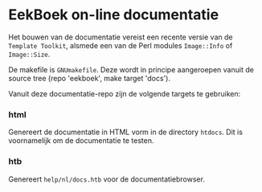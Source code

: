 # EekBoek on-line documentatie

Het bouwen van de documentatie vereist een recente versie van de
`Template Toolkit`, alsmede een van de Perl modules `Image::Info` of
`Image::Size`.

De makefile is `GNUmakefile`. Deze wordt in principe aangeroepen vanuit
de source tree (repo 'eekboek', make target 'docs').

Vanuit deze documentatie-repo zijn de volgende targets te gebruiken:

### html
Genereert de documentatie in HTML vorm in de directory `htdocs`.
Dit is voornamelijk om de documentatie te testen.

### htb
Genereert `help/nl/docs.htb` voor de documentatiebrowser.
